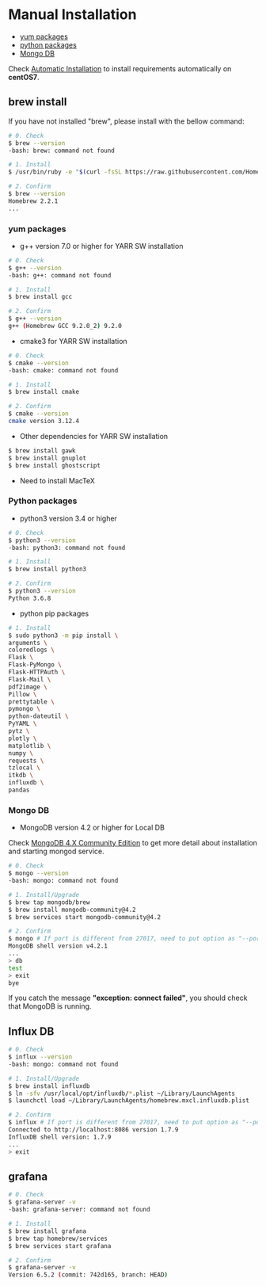 # Manual Installation

- [yum packages](#yum-packages)
- [python packages](#python-packages)
- [Mongo DB](#mongo-db)

Check [Automatic Installation](automatic-install.md) to install requirements automatically on **centOS7**.

## brew install
If you have not installed "brew", please install with the bellow command:
```bash
# 0. Check
$ brew --version
-bash: brew: command not found

# 1. Install
$ /usr/bin/ruby -e "$(curl -fsSL https://raw.githubusercontent.com/Homebrew/install/master/install)"

# 2. Confirm
$ brew --version
Homebrew 2.2.1
...
```

### yum packages

- g++ version 7.0 or higher for YARR SW installation

```bash
# 0. Check
$ g++ --version
-bash: g++: command not found

# 1. Install
$ brew install gcc

# 2. Confirm
$ g++ --version
g++ (Homebrew GCC 9.2.0_2) 9.2.0
```

- cmake3 for YARR SW installation

```bash
# 0. Check
$ cmake --version
-bash: cmake: command not found

# 1. Install
$ brew install cmake

# 2. Confirm
$ cmake --version
cmake version 3.12.4
```

- Other dependencies for YARR SW installation

```bash
$ brew install gawk
$ brew install gnuplot
$ brew install ghostscript
```

- Need to install MacTeX

### Python packages

- python3 version 3.4 or higher

```bash
# 0. Check
$ python3 --version
-bash: python3: command not found

# 1. Install
$ brew install python3

# 2. Confirm
$ python3 --version
Python 3.6.8
```

- python pip packages

```bash
# 1. Install
$ sudo python3 -m pip install \
arguments \
coloredlogs \
Flask \
Flask-PyMongo \
Flask-HTTPAuth \
Flask-Mail \
pdf2image \
Pillow \
prettytable \
pymongo \
python-dateutil \
PyYAML \
pytz \
plotly \
matplotlib \
numpy \
requests \
tzlocal \
itkdb \
influxdb \
pandas 
```

### Mongo DB

- MongoDB version 4.2 or higher for Local DB

Check [MongoDB 4.X Community Edition](https://docs.mongodb.com/manual/installation/) to get more detail about installation and starting mongod service.

```bash
# 0. Check
$ mongo --version
-bash: mongo: command not found

# 1. Install/Upgrade
$ brew tap mongodb/brew
$ brew install mongodb-community@4.2
$ brew services start mongodb-community@4.2

# 2. Confirm
$ mongo # If port is different from 27017, need to put option as "--port <port number>"
MongoDB shell version v4.2.1
...
> db
test
> exit
bye
```

If you catch the message **"exception: connect failed"**, you should check that MongoDB is running.

## Influx DB

```bash
# 0. Check
$ influx --version
-bash: mongo: command not found

# 1. Install/Upgrade
$ brew install influxdb
$ ln -sfv /usr/local/opt/influxdb/*.plist ~/Library/LaunchAgents
$ launchctl load ~/Library/LaunchAgents/homebrew.mxcl.influxdb.plist

# 2. Confirm
$ influx # If port is different from 27017, need to put option as "--port <port number>"
Connected to http://localhost:8086 version 1.7.9
InfluxDB shell version: 1.7.9
...
> exit
```
## grafana

```bash
# 0. Check
$ grafana-server -v
-bash: grafana-server: command not found

# 1. Install
$ brew install grafana
$ brew tap homebrew/services
$ brew services start grafana

# 2. Confirm
$ grafana-server -v
Version 6.5.2 (commit: 742d165, branch: HEAD)

```
